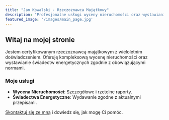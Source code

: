 ```yaml
---
title: "Jan Kowalski - Rzeczoznawca Majątkowy"
description: "Profesjonalne usługi wyceny nieruchomości oraz wystawianie świadectw energetycznych."
featured_image: '/images/main_page.jpg'
---
```


## Witaj na mojej stronie

Jestem certyfikowanym rzeczoznawcą majątkowym z wieloletnim doświadczeniem. Oferuję kompleksową wycenę nieruchomości oraz wystawianie świadectw energetycznych zgodnie z obowiązującymi normami.

### Moje usługi

- **Wycena Nieruchomości**: Szczegółowe i rzetelne raporty.
- **Świadectwa Energetyczne**: Wydawanie zgodne z aktualnymi przepisami.

[Skontaktuj się ze mną](/contact/) i dowiedz się, jak mogę Ci pomóc.
